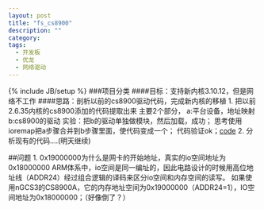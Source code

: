 ```yaml
---
layout: post
title: "fs_cs8900"
description: ""
category: 
tags: 
  - 开发板
  - 优龙
  - 网络驱动
---
```

{% include JB/setup %}
###项目分类
####目标：支持新内核3.10.12，但是网络不工作
####思路：剖析以前的cs8900驱动代码，完成新内核的移植
        1. 把以前2.6.35内核的cs8900添加的代码提取出来
            主要2个部分，
                        a:平台设备，地址映射
                        b:cs8900的驱动
            实验：把b的驱动单独做模块，然后加载，成功；
            思考使用ioremap把a步骤合并到b步骤里面，使代码变成一个；
                代码验证ok；[code](https://github.com/tiantang46800/new_2410/tree/master/driver/cs8900/old_2410_cs8900)
        2. 分析现有的代码....(明天继续)



##问题
    1. 0x19000000为什么是网卡的开始地址，真实的io空间地址为0x18000000
            ARM体系中，io空间是同一编址的，因此电路设计的时候用高位地址线（ADDR24）经过组合逻辑的译码来区分io空间和内存空间的读写。
            如果使用nGCS3的CS8900A，它的内存地址空间为0x19000000（ADDR24=1），IO空间地址为0x18000000；（好像倒了？）

        
